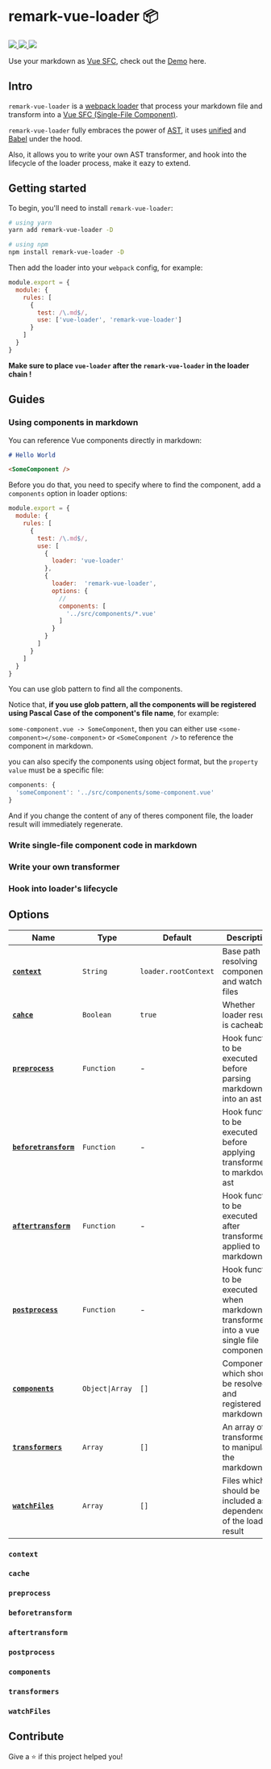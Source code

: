 # remark-vue-loader 📦

<p align="left">
    <a href="https://www.npmjs.com/package/remark-vue-loader" alt="NPM Version">
      <img src="https://img.shields.io/npm/v/remark-vue-loader?style=flat" />
    </a>
    <a href="https://github.com/Mactaivsh/remark-vue-loader/blob/master/LICENSE" alt="License">
      <img src="https://img.shields.io/github/license/mactaivsh/remark-vue-loader?style=flat" />
    </a>
    <a href="https://app.netlify.com/sites/stoic-mestorf-843a7b/deploys" alt="Netlify Status">
      <img src="https://api.netlify.com/api/v1/badges/7b51f311-12ca-490b-ba21-33e471b97414/deploy-status" />
    </a>
</p>

Use your markdown as [Vue SFC](https://vue-loader.vuejs.org/spec.html), check out the [Demo](https://remark-vue-loader-demo.netlify.com/) here.

## Intro

`remark-vue-loader` is a [webpack loader](https://webpack.js.org/concepts/#loaders) that process your markdown file and transform into a [Vue SFC (Single-File Component)](https://vue-loader.vuejs.org/spec.html).

`remark-vue-loader` fully embraces the power of [AST](https://en.wikipedia.org/wiki/Abstract_syntax_tree?oldformat=true), it uses [unified](https://github.com/unifiedjs/unified) and [Babel](https://github.com/babel/babel) under the hood.

Also, it allows you to write your own AST transformer, and hook into the lifecycle of the loader process, make it eazy to extend.

## Getting started

To begin, you'll need to install `remark-vue-loader`:

```sh
# using yarn
yarn add remark-vue-loader -D

# using npm
npm install remark-vue-loader -D
```

Then add the loader into your `webpack` config, for example:

``` js
module.export = {
  module: {
    rules: [
      {
        test: /\.md$/,
        use: ['vue-loader', 'remark-vue-loader']
      }
    ]
  }
}
```

**Make sure to place `vue-loader` after the `remark-vue-loader` in the loader chain !**

## Guides

### Using components in markdown

You can reference Vue components directly in markdown:

``` md
# Hello World

<SomeComponent />
```

Before you do that, you need to specify where to find the component, add a `components` option in loader options:

``` js
module.export = {
  module: {
    rules: [
      {
        test: /\.md$/,
        use: [
          {
            loader: 'vue-loader'
          },
          {
            loader:  'remark-vue-loader',
            options: {
              // 
              components: [
                '../src/components/*.vue'
              ]
            }
          }
        ]
      }
    ]
  }
}
```

You can use glob pattern to find all the components.

Notice that, **if you use glob pattern, all the components will be registered using Pascal Case of the component's file name**, for example:

`some-component.vue -> SomeComponent`, then you can either use `<some-component></some-component>` or `<SomeComponent />` to reference the component in markdown.

you can also specify the components using object format, but the `property value` must be a specific file:

``` js
components: {
  'someComponent': '../src/components/some-component.vue'
}
```

And if you change the content of any of theres component file, the loader result will immediately regenerate.

### Write single-file component code in markdown

### Write your own transformer

### Hook into loader's lifecycle

## Options

| Name                                      | Type            | Default              | Description                                                                             |
| ----------------------------------------- | --------------- | -------------------- | --------------------------------------------------------------------------------------- |
| **[`context`](#context)**                 | `String`        | `loader.rootContext` | Base path for resolving components and watch files                                      |
| **[`cahce`](#cache)**                     | `Boolean`       | `true`               | Whether loader result is cacheable                                                      |
| **[`preprocess`](#preprocess)**           | `Function`      | -                    | Hook function to be executed before parsing markdown into an ast                        |
| **[`beforetransform`](#beforetransform)** | `Function`      | -                    | Hook function to be executed before applying transformers to markdown ast               |
| **[`aftertransform`](#aftertransform)**   | `Function`      | -                    | Hook function to be executed after transformers applied to markdown ast                 |
| **[`postprocess`](#postprocess)**         | `Function`      | -                    | Hook function to be executed when markdown transformed into a vue single file component |
| **[`components`](#components)**           | `Object\|Array` | `[]`                 | Components which should be resolved and registered in markdown                          |
| **[`transformers`](#transformers)**       | `Array`         | `[]`                 | An array of transformers to manipulate the markdown ast                                 |
| **[`watchFiles`](#watchFiles)**           | `Array`         | `[]`                 | Files which should be included as dependencies of the loader result                     |

### `context`

### `cache`

### `preprocess`

### `beforetransform`

### `aftertransform`

### `postprocess`

### `components`

### `transformers`

### `watchFiles`

## Contribute

Give a ⭐️ if this project helped you!

